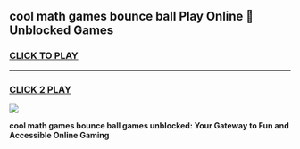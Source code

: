 
## cool math games bounce ball Play Online 👋 Unblocked Games
<h3>
<a href="https://news.freeplayer.one?title=cool_math_games_bounce_ball&ref=17CMG">CLICK TO PLAY</a></h3>
<hr>

<h3>
<a href="https://news.freeplayer.one?title=cool_math_games_bounce_ball&ref=17CMG">CLICK 2 PLAY</a>
  
</h3>

<a href="https://news.freeplayer.one?title=cool_math_games_bounce_ball&ref=17CMG/"><img src="https://clearcache.store/games.png"></a>


**cool math games bounce ball games unblocked: Your Gateway to Fun and Accessible Online Gaming**
